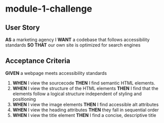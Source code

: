 # module-1-challenge

## User Story
**AS** a marketing agency
I **WANT** a codebase that follows accessibility standards
**SO THAT** our own site is optimized for search engines

## Acceptance Criteria

**GIVEN** a webpage meets accessibility standards
1. **WHEN** I view the sourcecode 
    **THEN** I find semantic HTML elements.
2. **WHEN** I view the structure of the HTML elements
    **THEN** I find that the elements follow a logical structure independent of styling and positioning
3. **WHEN** I view the image elements
    **THEN** I find accessible alt attributes
4. **WHEN** I view the heading attributes
    **THEN** they fall in sequential order
5. **WHEN** I view the title element
    **THEN** I find a concise, descriptive title